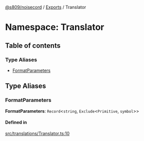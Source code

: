 [@s809/noisecord](../README.md) / [Exports](../modules.md) / Translator

# Namespace: Translator

## Table of contents

### Type Aliases

- [FormatParameters](Translator.md#formatparameters)

## Type Aliases

### FormatParameters

 **FormatParameters**: `Record`<`string`, `Exclude`<`Primitive`, `symbol`\>\>

#### Defined in

[src/translations/Translator.ts:10](https://github.com/s809/noisecord/blob/d5882c2/src/translations/Translator.ts#L10)
